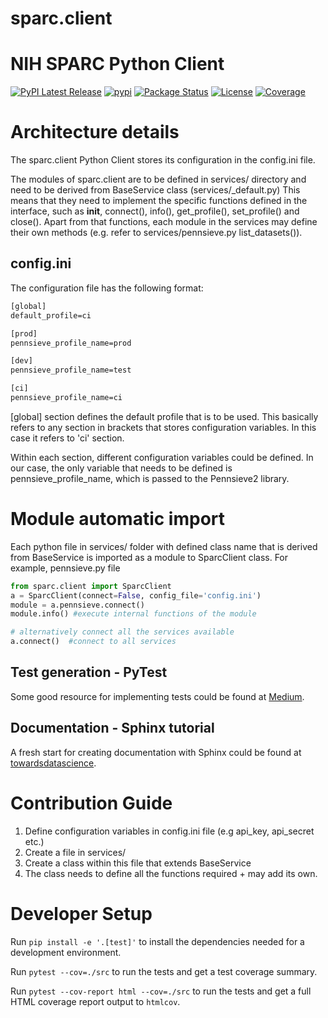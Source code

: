 # sparc.client

NIH SPARC Python Client
=======================
[![PyPI Latest Release](https://img.shields.io/pypi/v/sparc.client.svg)](https://pypi.org/project/sparc.client/)
[![pypi](https://img.shields.io/pypi/pyversions/sparc.client.svg)](https://pypi.org/project/sparc.client/)
[![Package Status](https://img.shields.io/pypi/status/sparc.client.svg)](https://pypi.org/project/sparc.client/)
[![License](https://img.shields.io/pypi/l/sparc.client.svg)](https://github.com/nih-sparc/sparc.client/blob/main/LICENSE)
[![Coverage](https://codecov.io/github/nih-sparc/sparc.client/coverage.svg?branch=main)](https://codecov.io/gh/nih-sparc/sparc.client)

# Architecture details

The sparc.client Python Client stores its configuration in the config.ini file.

The modules of sparc.client are to be defined in services/ directory and need to be derived from BaseService class (services/_default.py)
This means that they need to implement the specific functions defined in the interface, such as __init__, connect(), info(), get_profile(), set_profile() and close().
Apart from that functions, each module in the services may define their own methods (e.g. refer to services/pennsieve.py list_datasets()).


## config.ini

The configuration file has the following format:

```txt
[global]
default_profile=ci

[prod]
pennsieve_profile_name=prod

[dev]
pennsieve_profile_name=test

[ci]
pennsieve_profile_name=ci
```

[global] section defines the default profile that is to be used. This basically refers to any section in brackets that stores configuration variables. In this case it refers to 'ci' section.

Within each section, different configuration variables could be defined. In our case, the only variable that needs to be defined is pennsieve_profile_name, which is passed to the Pennsieve2 library.



# Module automatic import

Each python file in services/ folder with defined class name that is derived from BaseService is imported as a module to SparcClient class.
For example, pennsieve.py file 

```python
from sparc.client import SparcClient
a = SparcClient(connect=False, config_file='config.ini')
module = a.pennsieve.connect()
module.info() #execute internal functions of the module

# alternatively connect all the services available
a.connect()  #connect to all services

```

## Test generation - PyTest

Some good resource for implementing tests could be found at [Medium](https://medium.com/analytics-vidhya/pytest-mocking-cheatsheet-dcebd84876e3).

## Documentation - Sphinx tutorial

A fresh start for creating documentation with Sphinx could be found at [towardsdatascience](https://towardsdatascience.com/documenting-python-code-with-sphinx-554e1d6c4f6d).


# Contribution Guide

1. Define configuration variables in config.ini file (e.g  api_key, api_secret etc.)
2. Create a file in services/
3. Create a class within this file that extends BaseService
4. The class needs to define all the functions required + may add its own.

# Developer Setup

Run `pip install -e '.[test]'` to install the dependencies needed for a development environment.

Run `pytest --cov=./src` to run the tests and get a test coverage summary.

Run `pytest --cov-report html --cov=./src` to run the tests and get a full HTML coverage report output to `htmlcov`.

